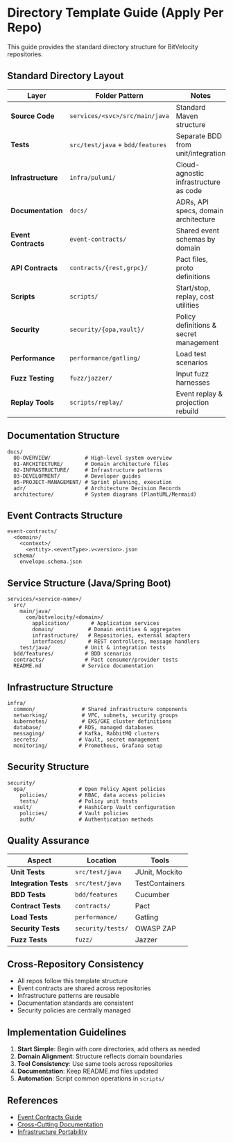 # Directory Template Guide (Apply Per Repo)

This guide provides the standard directory structure for BitVelocity repositories.

## Standard Directory Layout

| Layer | Folder Pattern | Notes |
|-------|----------------|-------|
| **Source Code** | `services/<svc>/src/main/java` | Standard Maven structure |
| **Tests** | `src/test/java` + `bdd/features` | Separate BDD from unit/integration |
| **Infrastructure** | `infra/pulumi/` | Cloud-agnostic infrastructure as code |
| **Documentation** | `docs/` | ADRs, API specs, domain architecture |
| **Event Contracts** | `event-contracts/` | Shared event schemas by domain |
| **API Contracts** | `contracts/{rest,grpc}/` | Pact files, proto definitions |
| **Scripts** | `scripts/` | Start/stop, replay, cost utilities |
| **Security** | `security/{opa,vault}/` | Policy definitions & secret management |
| **Performance** | `performance/gatling/` | Load test scenarios |
| **Fuzz Testing** | `fuzz/jazzer/` | Input fuzz harnesses |
| **Replay Tools** | `scripts/replay/` | Event replay & projection rebuild |

## Documentation Structure
```
docs/
  00-OVERVIEW/           # High-level system overview
  01-ARCHITECTURE/       # Domain architecture files
  02-INFRASTRUCTURE/     # Infrastructure patterns
  03-DEVELOPMENT/        # Developer guides
  05-PROJECT-MANAGEMENT/ # Sprint planning, execution
  adr/                   # Architecture Decision Records
  architecture/          # System diagrams (PlantUML/Mermaid)
```

## Event Contracts Structure
```
event-contracts/
  <domain>/
    <context>/
      <entity>.<eventType>.v<version>.json
  schema/
    envelope.schema.json
```

## Service Structure (Java/Spring Boot)
```
services/<service-name>/
  src/
    main/java/
      com/bitvelocity/<domain>/
        application/       # Application services
        domain/           # Domain entities & aggregates  
        infrastructure/   # Repositories, external adapters
        interfaces/       # REST controllers, message handlers
    test/java/           # Unit & integration tests
  bdd/features/          # BDD scenarios
  contracts/             # Pact consumer/provider tests
  README.md             # Service documentation
```

## Infrastructure Structure
```
infra/
  common/               # Shared infrastructure components
  networking/           # VPC, subnets, security groups
  kubernetes/           # EKS/GKE cluster definitions
  database/            # RDS, managed databases
  messaging/           # Kafka, RabbitMQ clusters
  secrets/             # Vault, secret management
  monitoring/          # Prometheus, Grafana setup
```

## Security Structure
```
security/
  opa/                 # Open Policy Agent policies
    policies/          # RBAC, data access policies
    tests/             # Policy unit tests
  vault/               # HashiCorp Vault configuration
    policies/          # Vault policies
    auth/              # Authentication methods
```

## Quality Assurance
| Aspect | Location | Tools |
|--------|----------|-------|
| **Unit Tests** | `src/test/java` | JUnit, Mockito |
| **Integration Tests** | `src/test/java` | TestContainers |
| **BDD Tests** | `bdd/features` | Cucumber |
| **Contract Tests** | `contracts/` | Pact |
| **Load Tests** | `performance/` | Gatling |
| **Security Tests** | `security/tests/` | OWASP ZAP |
| **Fuzz Tests** | `fuzz/` | Jazzer |

## Cross-Repository Consistency
- All repos follow this template structure
- Event contracts are shared across repositories
- Infrastructure patterns are reusable
- Documentation standards are consistent
- Security policies are centrally managed

## Implementation Guidelines
1. **Start Simple**: Begin with core directories, add others as needed
2. **Domain Alignment**: Structure reflects domain boundaries
3. **Tool Consistency**: Use same tools across repositories
4. **Documentation**: Keep README.md files updated
5. **Automation**: Script common operations in `scripts/`

## References
- [Event Contracts Guide](../GUIDE_EVENT_CONTRACTS_USAGE.md)
- [Cross-Cutting Documentation](docs/INDEX_DOMAIN_DESIGNS.md)
- [Infrastructure Portability](docs/CROSS_INFRA_PORTABILITY_AND_DEPLOYMENT.md)
